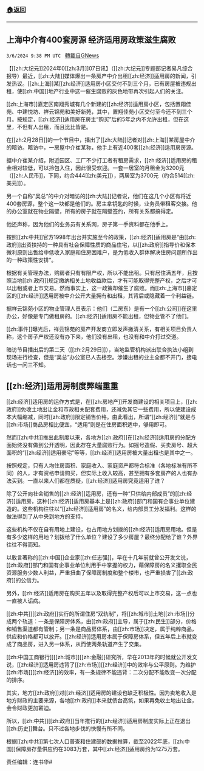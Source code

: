 ###  [:house:返回](README.md)
---


## 上海中介有400套房源 经济适用房政策滋生腐败
`3/6/2024 9:38 PM UTC ` [轉載自GNews](https://gnews.org/articles/2371757)

【[[zh:大纪元]]2024年0[[zh:3月]]07日讯】（[[zh:大纪元]]专题部记者易凡综合报导）最近，[[zh:大陆]]媒体爆出一条房产中介出租[[zh:经济]]适用房的新闻，引发热议。[[zh:上海]]某[[zh:经济]]适用房小区交付不到三个月，已有房屋被违规出租，使[[zh:中国]]地产行业中这一催生腐败的灰色地带再次引起人们的关注。

[[zh:上海市]]嘉定区南翔秀城有几个新建的[[zh:经济]]适用房小区，包括置翔佳苑、中建悦坊、祥云锦苑和美好新苑，其中，置翔佳苑小区交付至今还不到三个月。按规定，[[zh:经济]]适用房在房主“购买”后的5年之内不允许出租，但在这里，不但有人出租，而且比比皆是。

在[[zh:2月28日]]的一个节目中，播出了[[zh:大陆]]记者对[[zh:上海]]某房屋中介的暗访。暗访中，一房屋中介崔某称，他手上有近400套[[zh:经济]]适用房房源。

据中介崔某介绍，附近园区、工厂不少打工者有租房需求，[[zh:经济]]适用房的租金相对较低，可以拎包入住，因此很受欢迎。一套一居室的月租金为3200元（[[zh:人民币]]，下同，约合444[[zh:美元]]），两居室为3700元（约合514[[zh:美元]]）。

另一个自称“吴总”的中介对暗访的[[zh:大陆]]记者说，他们在这几个小区有将近400套房源，整个这一块都是他们的。房主拿钥匙的时候，业务员带租客交接。他的办公室就在物业隔壁，所有的房子就在隔壁签约，所有关系都搞得定。

他还声称，因为他们的业务员有关系网，房子第一手资料都在他手上。

按照[[zh:中共]]官方1998年出台并实施至今的政策，[[zh:经济]]适用房是“由[[zh:政府]]出资扶持的一种具有社会保障性质的商品住宅，以[[zh:政府]]指导价和保本微利原则出售给中低收入家庭和住房困难户，是为低收入群体解决住房问题所作出的一种政策性安排”。

根据有关管理办法，购房者只有有限产权，所以不能出租。只有居住满五年，且按照当地[[zh:政府]]规定缴纳相关土地收益款后，才有可能取得完整产权，之后才可以出租或者上市交易。然而事实上，这一政策却催生了腐败。而[[zh:上海市]]嘉定区的[[zh:经济]]适用房被中介公开大量拥有和出租，其背后或隐藏着一个利益链。

据祥云锦苑小区的物业管理人员表示：他们（二房东）是有一个[[zh:公司]]在这里办公，好像是专门做租房的。[[zh:经济]]适用房不能出租，但物业管不了他们。

[[zh:事件]]曝光后，祥云锦苑的房产开发商立即发声撇清关系，有相关项目负责人称，这个房子产权还没有办下来，他们没有出租，也没有和中介打过交道。

暗访节目播出后的第二天（[[zh:2月29日]]），当地监管机构派出联合执法小组到现场进行检查，但是“吴总”办公室已人去楼空。涉嫌出租的业主全都不开门，接电话也一问三不知。

## [[zh:经济]]适用房制度弊端重重

[[zh:经济]]适用房的运作方式是，在[[zh:房地产]]开发商建设的相关项目上，[[zh:政府]]免收土地出让金和市政相关配套费用，还减免其它一些费用，所以使建设成本大幅缩减，同时[[zh:政府]]限定销售价格。由此看出，所谓“[[zh:经济]]”就是与[[zh:市场]]商品房相比便宜，“适用”则是在住房面积适中，够用即可。

然而[[zh:中共]]推出此制度以来，各地方[[zh:政府]]在[[zh:经济]]适用房的分配方面始终没有做到公开透明，因此存在大量腐败行为。如摇号造假、买卖房号、超大面积的“[[zh:经济]]适用豪宅”等等，[[zh:经济]]适用房被大量出租也是其中之一。

按照规定，只有人均住房面积、家庭收入、家庭资产都符合标准（各地标准有所不同）的人，才有资格申请购买，但实际上收入较高，甚至拥有多套房产的人也有办法买到。一直以来人们都在质疑，[[zh:经济]]适用房究竟适用了谁？

除了公开向社会销售的[[zh:经济]]适用房，还有一种“只供给内部成员”的[[zh:经济]]适用房，这种[[zh:经济]]适用房基本上是[[zh:政府]]部门和国有企事业单位建造的。这些机构往往以“[[zh:经济]]适用房”的名义，给内部员工分发福利。这样的做法得到了从中央到地方的支持。

这些机构不仅在自有用地上建设，也占用地方划拨的[[zh:经济]]适用房用地。但是有多少这样的用地？划拨给了什么单位？建设了多少房屋？最终分配给了谁？外界往往不得而知。

以敢言&#33879;称的[[zh:中国]]企业家[[zh:任志强]]，早在十几年前就曾公开发文说，[[zh:政府]]部门和国有企事业单位利用手中掌握的权力，藉保障房的名义攫取全民资源服务少数人利益，严重扭曲了保障房制度和整个楼市，也严重损害了[[zh:政府]]的公信力。

另外，[[zh:经济]]适用房在购买五年以及取得完整产权后可以上市交易，这一点也一直被人诟病。

[[zh:中共]][[zh:政府]]实行的所谓住房“双轨制”，将[[zh:城市]]土地[[zh:市场]]分成两个轨道：一条是保障房体系，由[[zh:政府]]主导，属于[[zh:民生]]部分，价格和销售渠道都有管制；另一条是商品房体系，由[[zh:市场]]决定，属于纯粹商品，供应和价格都可以放开。[[zh:经济]]适用房本属于保障房体系，但五年后上市就变成了商品房，进入另一体系，从而使两条轨道产生了交集。

[[zh:中国工商银行]][[zh:城市]][[zh:金融]]研究所，早在2013年的时候就公开发文说，[[zh:经济]]适用房违背了[[zh:市场]][[zh:经济]]中的效率与公平原则。为维护[[zh:市场]][[zh:经济]]的效率，有一条规律不能违背：二次分配不能改变一次分配的排序。

其实，地方[[zh:政府]]对[[zh:经济]]适用房的建设也缺乏积极性。因为卖地收入是地方财政的主要来源，各地[[zh:政府]]本来就债台高筑，如果再免收土地出让金，会令财政更加窘迫。

所以，[[zh:中共]][[zh:政府]]当年推行的[[zh:经济]]适用房制度实际上正在退出[[zh:历史]]舞台。只不过各地步伐的快慢有所不同。

根据[[zh:中共]]第七次人口普查和住建部的数据推算，截至2022年底，[[zh:中国]]保障房存量供应约在3083万套，其中[[zh:经济]]适用房约为1275万套。

责任编辑：连书华#
